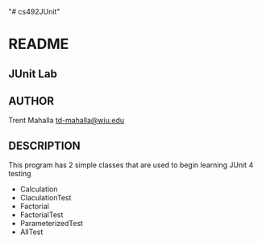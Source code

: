 "# cs492JUnit" 
# README

## JUnit Lab

## AUTHOR
Trent Mahalla td-mahalla@wiu.edu

## DESCRIPTION
This program has 2 simple classes that are used to begin learning JUnit 4 testing
- Calculation
- ClaculationTest
- Factorial
- FactorialTest
- ParameterizedTest
- AllTest